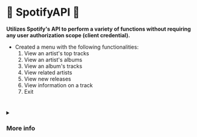 # 🎵 SpotifyAPI 🎵

**Utilizes Spotify's API to perform a variety of functions without requiring any user authorization scope (client credential).**

  * Created a menu with the following functionalities:
      1. View an artist's top tracks
      2. View an artist's albums
      3. View an album's tracks
      4. View related artists
      5. View new releases
      6. View information on a track
      0. Exit
#
<details>
<summary><h3>More info</h3></summary>
 <li> This project utilizes Spotify's Application Programming Interface and post/get requests to get authorization to retrieve important data from Spotify's API system. </li>
<li> Follow along
<a href = "https://www.youtube.com/watch?v=WAmEZBEeNmg&ab_channel=Linode" target = "_blank"> here </a> </li>
<li>Find relevent instructions in the terminal and spotify .txt files.</li>



## What's next?
  * implementing user credential (recommended tracks based on user's top tracks, playback controls, add/remove songs to a playlist, create a playlist) coming soon.

